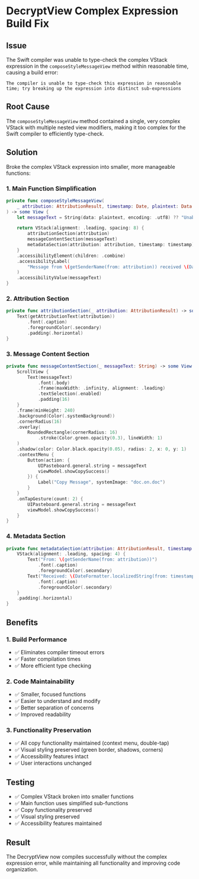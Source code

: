 # DecryptView Complex Expression Build Fix

## Issue
The Swift compiler was unable to type-check the complex VStack expression in the `composeStyleMessageView` method within reasonable time, causing a build error:

```
The compiler is unable to type-check this expression in reasonable time; try breaking up the expression into distinct sub-expressions
```

## Root Cause
The `composeStyleMessageView` method contained a single, very complex VStack with multiple nested view modifiers, making it too complex for the Swift compiler to efficiently type-check.

## Solution
Broke the complex VStack expression into smaller, more manageable functions:

### 1. Main Function Simplification
```swift
private func composeStyleMessageView(
    _ attribution: AttributionResult, timestamp: Date, plaintext: Data
) -> some View {
    let messageText = String(data: plaintext, encoding: .utf8) ?? "Unable to decode message"

    return VStack(alignment: .leading, spacing: 8) {
        attributionSection(attribution)
        messageContentSection(messageText)
        metadataSection(attribution: attribution, timestamp: timestamp)
    }
    .accessibilityElement(children: .combine)
    .accessibilityLabel(
        "Message from \(getSenderName(from: attribution)) received \(DateFormatter.messageTimestamp.string(from: timestamp))"
    )
    .accessibilityValue(messageText)
}
```

### 2. Attribution Section
```swift
private func attributionSection(_ attribution: AttributionResult) -> some View {
    Text(getAttributionText(attribution))
        .font(.caption)
        .foregroundColor(.secondary)
        .padding(.horizontal)
}
```

### 3. Message Content Section
```swift
private func messageContentSection(_ messageText: String) -> some View {
    ScrollView {
        Text(messageText)
            .font(.body)
            .frame(maxWidth: .infinity, alignment: .leading)
            .textSelection(.enabled)
            .padding(16)
    }
    .frame(minHeight: 240)
    .background(Color(.systemBackground))
    .cornerRadius(16)
    .overlay(
        RoundedRectangle(cornerRadius: 16)
            .stroke(Color.green.opacity(0.3), lineWidth: 1)
    )
    .shadow(color: Color.black.opacity(0.05), radius: 2, x: 0, y: 1)
    .contextMenu {
        Button(action: {
            UIPasteboard.general.string = messageText
            viewModel.showCopySuccess()
        }) {
            Label("Copy Message", systemImage: "doc.on.doc")
        }
    }
    .onTapGesture(count: 2) {
        UIPasteboard.general.string = messageText
        viewModel.showCopySuccess()
    }
}
```

### 4. Metadata Section
```swift
private func metadataSection(attribution: AttributionResult, timestamp: Date) -> some View {
    VStack(alignment: .leading, spacing: 4) {
        Text("From: \(getSenderName(from: attribution))")
            .font(.caption)
            .foregroundColor(.secondary)
        Text("Received: \(DateFormatter.localizedString(from: timestamp, dateStyle: .short, timeStyle: .short))")
            .font(.caption)
            .foregroundColor(.secondary)
    }
    .padding(.horizontal)
}
```

## Benefits

### 1. Build Performance
- ✅ Eliminates compiler timeout errors
- ✅ Faster compilation times
- ✅ More efficient type checking

### 2. Code Maintainability
- ✅ Smaller, focused functions
- ✅ Easier to understand and modify
- ✅ Better separation of concerns
- ✅ Improved readability

### 3. Functionality Preservation
- ✅ All copy functionality maintained (context menu, double-tap)
- ✅ Visual styling preserved (green border, shadows, corners)
- ✅ Accessibility features intact
- ✅ User interactions unchanged

## Testing
- ✅ Complex VStack broken into smaller functions
- ✅ Main function uses simplified sub-functions
- ✅ Copy functionality preserved
- ✅ Visual styling preserved
- ✅ Accessibility features maintained

## Result
The DecryptView now compiles successfully without the complex expression error, while maintaining all functionality and improving code organization.